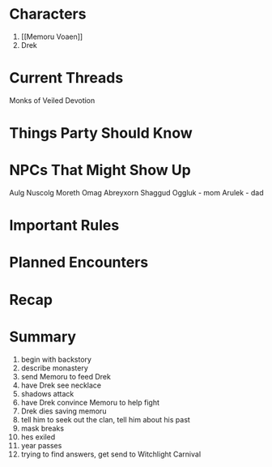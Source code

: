 # Characters

1. [[Memoru Voaen]]
2. Drek

# Current Threads

Monks of Veiled Devotion

# Things Party Should Know

# NPCs That Might Show Up

Aulg
Nuscolg
Moreth
Omag
Abreyxorn
Shaggud
Oggluk - mom
Arulek - dad

# Important Rules

# Planned Encounters

# Recap

# Summary

1. begin with backstory
2. describe monastery
3. send Memoru to feed Drek
4. have Drek see necklace
5. shadows attack
6. have Drek convince Memoru to help fight
7. Drek dies saving memoru
8. tell him to seek out the clan, tell him about his past
9. mask breaks
10. hes exiled
11. year passes
12. trying to find answers, get send to Witchlight Carnival
